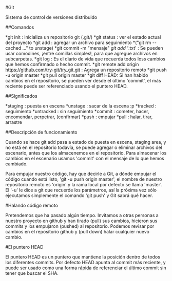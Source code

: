 #Git

Sistema de control de versiones distribuido

##Comandos

*git init : inicializa un repositorio git (.git/)
*git status : ver el estado actual del proyecto
*git add <archivo> : agregar un archivo para seguimiento
*("git rm --cached <file>..." to unstage)
*git commit -m "mensaje"
*git add '*.txt' : Se pueden usar comodines, ¡entre comillas simples!, para que agregue archivos en subcarpetas.
*git log : Es el diario de vida que recuerda todos loss cambios que hemos confirmado o hecho commit.
*git remote add origin https://github.com/try-git/try_git.git : Agrega un repositorio remoto
*git push -u origin master
*git pull origin master
*git diff HEAD: Si han habido cambios en el repositorio, se pueden ver desde el último 'commit', el más reciente puede ser referenciado usando el puntero HEAD.




##Significados

*staging : puesta en escena
*unstage : sacar de la escena :p
*tracked : seguimiento
*untracked : sin seguimiento
*commit : cometer, hacer, encomendar, perpetrar, (confirmar)
*push : empujar
*pull : halar, tirar, arrastre

##Descripción de funcionamiento


Cuando se hace git add pasa a estado de puesta en escena, staging area, y no está en el repositorio todavía, se puede agregar o eliminar archivos del escenario, antes que los almacenemos en el repositorio. Para almacenar los cambios en el escenario usamos 'commit' con el mensaje de lo que hemos cambiado. 

Para empujar nuestro código, hay que decirle a Git, a dónde empujar el código cuando está listo, 'git -u push origin master', el nombre de nuestro repositorio remoto es 'origin' y la rama local por defecto se llama 'master'. El '-u' le dice a git que recuerde los parámetros, así la próxima vez sólo ejecutamos simplemente el comando 'git push' y Git sabrá qué hacer.

#Halando código remoto

Pretendemos que ha pasado algún tiempo. Invitamos a otras personas a nuestro proyecto en github y han tirado (pull) sus cambios, hicieron sus commits y los empujaron (pushed) al repositorio.
Podemos revisar por cambios en el repositorio github y (pull down) halar cualquier nuevo cambio.

#El puntero HEAD

El puntero HEAD es un puntero que mantiene la posición dentro de todos los diferentes commits. Por defecto HEAD apunta al commit más reciente, y puede ser usado como una forma rápida de referenciar el último commit sin tener que buscar el SHA.

